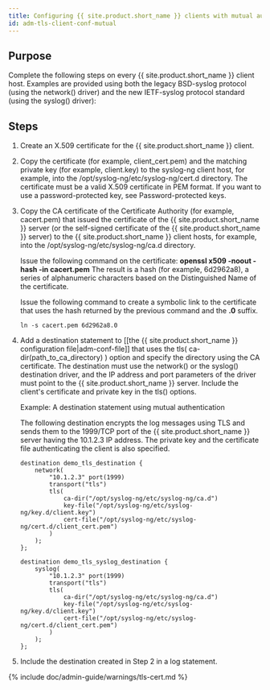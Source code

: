 ```yaml
---
title: Configuring {{ site.product.short_name }} clients with mutual authentication
id: adm-tls-client-conf-mutual
---
```


## Purpose

Complete the following steps on every {{ site.product.short_name }} client host. Examples
are provided using both the legacy BSD-syslog protocol (using the
network() driver) and the new IETF-syslog protocol standard (using the
syslog() driver):

## Steps

1. Create an X.509 certificate for the {{ site.product.short_name }} client.

2. Copy the certificate (for example, client_cert.pem) and the
    matching private key (for example, client.key) to the syslog-ng
    client host, for example, into the
    /opt/syslog-ng/etc/syslog-ng/cert.d directory. The certificate must
    be a valid X.509 certificate in PEM format. If you want to use a
    password-protected key, see
    Password-protected keys.

3. Copy the CA certificate of the Certificate Authority (for example,
    cacert.pem) that issued the certificate of the {{ site.product.short_name }} server (or
    the self-signed certificate of the {{ site.product.short_name }} server) to the
    {{ site.product.short_name }} client hosts, for example, into the
    /opt/syslog-ng/etc/syslog-ng/ca.d directory.

    Issue the following command on the certificate: **openssl x509
    -noout -hash -in cacert.pem** The result is a hash (for example,
    6d2962a8), a series of alphanumeric characters based on the
    Distinguished Name of the certificate.

    Issue the following command to create a symbolic link to the
    certificate that uses the hash returned by the previous command and
    the **.0** suffix.

    `ln -s cacert.pem 6d2962a8.0`

4. Add a destination statement to [[the {{ site.product.short_name }} configuration file|adm-conf-file]] that
    uses the tls( ca-dir(path_to_ca_directory) ) option and specify
    the directory using the CA certificate. The destination must use the
    network() or the syslog() destination driver, and the IP address and
    port parameters of the driver must point to the {{ site.product.short_name }} server.
    Include the client\'s certificate and private key in the tls()
    options.

    Example: A destination statement using mutual authentication

    The following destination encrypts the log messages using TLS and
    sends them to the 1999/TCP port of the {{ site.product.short_name }} server having the
    10.1.2.3 IP address. The private key and the certificate file
    authenticating the client is also specified.

    ```config
    destination demo_tls_destination {
        network(
            "10.1.2.3" port(1999)
            transport("tls")
            tls(
                ca-dir("/opt/syslog-ng/etc/syslog-ng/ca.d")
                key-file("/opt/syslog-ng/etc/syslog-ng/key.d/client.key")
                cert-file("/opt/syslog-ng/etc/syslog-ng/cert.d/client_cert.pem")
            )
        );
    };

    destination demo_tls_syslog_destination {
        syslog(
            "10.1.2.3" port(1999)
            transport("tls")
            tls(
                ca-dir("/opt/syslog-ng/etc/syslog-ng/ca.d")
                key-file("/opt/syslog-ng/etc/syslog-ng/key.d/client.key")
                cert-file("/opt/syslog-ng/etc/syslog-ng/cert.d/client_cert.pem")
            )
        ); 
    };
    ```

5. Include the destination created in Step 2 in a log statement.

{% include doc/admin-guide/warnings/tls-cert.md %}
